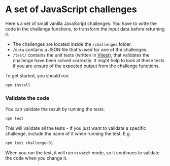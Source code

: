 # A set of JavaScript challenges

Here's a set of small vanilla JavaScript challenges. You have to write the code in the challenge functions, to transform the input data before returning it.

- The challenges are located inside the `/challenges` folder.
- `/data` contains a JSON file that's used for one of the challenges.
- `/test/` contains the unit tests (written in [Vitest](https://vitest.dev/)), that validates the challenge have been solved correctly. It might help to look at these tests if you are unsure of the expected output from the challenge functions.

To get started, you should run:

```sh
npm install
```

### Validate the code

You can validate the result by running the tests.

```sh
npm test
```

This will validate all the tests - If you just want to validate a specific challenge, include the name of it when running the test. E.g.

```sh
npm test challenge-01
```

When you run the test, it will run in `watch` mode, so it continues to validate the code when you change it.
